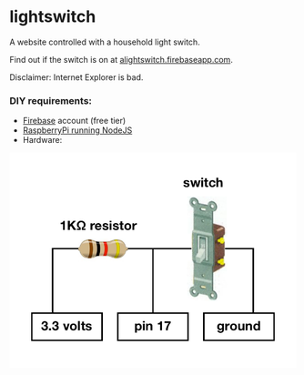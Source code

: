 # lightswitch
A website controlled with a household light switch.

Find out if the switch is on at [alightswitch.firebaseapp.com](https://alightswitch.firebaseapp.com/).

Disclaimer: Internet Explorer is bad.

### DIY requirements:
- [Firebase](https://www.firebase.com/) account (free tier)
- [RaspberryPi running NodeJS](https://learn.adafruit.com/node-embedded-development)
- Hardware:

![Circuit diagram](circuit-digram.png)
